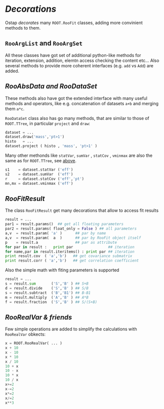 #  _Decorations_

Ostap  _decorates_ many `ROOT.RooFit` classes, adding more convinient methods to them.  

##  `RooArgList` and `RooArgSet` 

All these classes have got set of additional python-like  methods for iteration, extension, addition, elemtn access checking the content etc...
Also several methods to provide more coherent interfaces (e.g. `add` vs `Add`) are added. 
<script src="https://gist.github.com/VanyaBelyaev/69cdf870f0db8261f044cf6a29e91117.js"/></script>

## _RooAbsData and RooDataSet_

These methods also have got the extended interface with many useful methods  and operators, like 
e.g. concatenation of datasets `a+b` and merging them `a*c`. 

`RooDataSet` class also has go many methods, that are similar to those of `ROOT.TTree`, in particular  `project` and `draw`:
```python
dataset = ... 
dataset.draw('mass','pt>1')  
histo   = ...
dataset.project ( histo , 'mass', 'pt>1' ) 
```
Many other methonds like `statVar`, `sumVar` , `statCov` , `vminmax` are  also the  same as for `ROOT.TTree`,  see [above](../getting-started/Trees.md).
```python
s1    = dataset.statVar ('eff') 
s2    = dataset.sumVar  ('eff') 
r     = dataset.statCov ('eff','pt') 
mn,mx = dataset.vminmax ('eff') 
```

## _RooFitResult_

The class `RooFitResult` get many decorations that allow to access fit results
```python
result = ...
par1 = result.params()  ## get all floating parameters 
par2 = result.params( float_only = False ) ## all parameters 
a,v  = result.param( 'a' )      ## par by name 
a,v  = result.param(  a  )      ## par by RooFit object itself 
p    = result.a                 ## par as attribute 
for par in result :   print par                ## iteration 
for name,par in result.iteritems() : print par ## iteration
print result.cov  ( 'a','b')   ## get covariance submatrix  
print result.corr ( 'a','b')   ## get correlation coefficient 
```
Also the simple math with fiting parameters is supported 
```python
result = ...
s = result.sum       ('S','B' ) ## S+B
d = result.divide    ('S','B' ) ## S/B
s = result.subtract  ('B','B1') ## B-B1
m = result.multiply  ('A','B' ) ## A*B 
f = result.fraction  ('S','B' ) ## S/(S+B) 
```

##  _RooRealVar &   friends_

Few simple operations are added to simplify the calculations  with `RooRealVar` obkects:
```python
x = ROOT.RooRealVar( ... )
x + 10 
x - 10 
x * 10 
x / 10 
10 + x 
10 - x 
10 * x 
10 / x
x+=2 
x-=2 
x*=2 
x/=2 
x**3 
```


